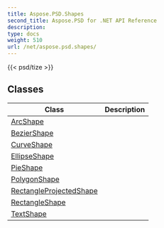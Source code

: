 ```yaml
---
title: Aspose.PSD.Shapes
second_title: Aspose.PSD for .NET API Reference
description: 
type: docs
weight: 510
url: /net/aspose.psd.shapes/
---
```

{{< psd/tize >}}


## Classes

| Class | Description |
| --- | --- |
| [ArcShape](./arcshape/) |  |
| [BezierShape](./beziershape/) |  |
| [CurveShape](./curveshape/) |  |
| [EllipseShape](./ellipseshape/) |  |
| [PieShape](./pieshape/) |  |
| [PolygonShape](./polygonshape/) |  |
| [RectangleProjectedShape](./rectangleprojectedshape/) |  |
| [RectangleShape](./rectangleshape/) |  |
| [TextShape](./textshape/) |  |


